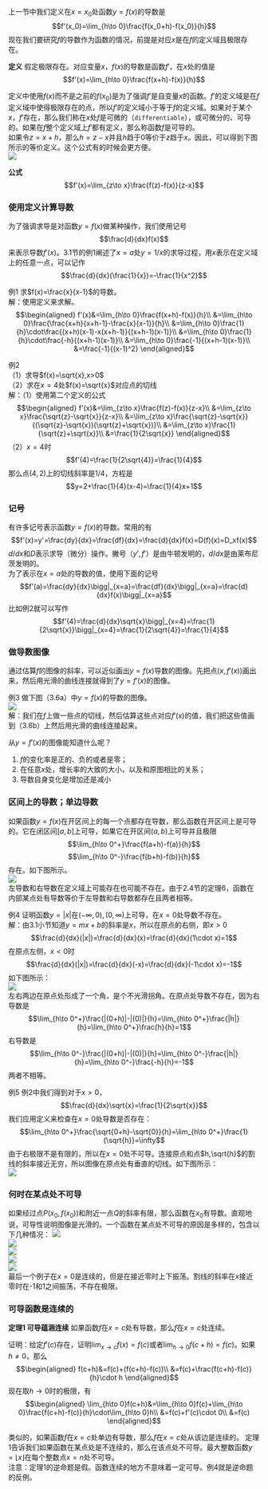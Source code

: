 上一节中我们定义在$x=x_0$处函数$y=f(x)$的导数是
$$f'(x_0)=\lim_{h\to 0}\frac{f(x_0+h)-f(x_0)}{h}$$
现在我们要研究$f$的导数作为函数的情况，前提是对应$x$是在$f$的定义域且极限存在。

**定义** 假定极限存在。对应变量$x$，$f(x)$的导数是函数$f'$，在$x$处的值是
$$f'(x)=\lim_{h\to 0}\frac{f(x+h)-f(x)}{h}$$

定义中使用$f(x)$而不是之前的$f(x_0)$是为了强调$f'$是自变量$x$的函数。$f'$的定义域是在$f$定义域中使得极限存在的点，所以$f'$的定义域小于等于$f$的定义域。如果对于某个$x$，$f'$存在，那么我们称在$x$处$f$是可微的（`differentiable`），或可微分的、可导的。如果在$f$整个定义域上$f'$都有定义，那么称函数$f$是可导的。  
如果令$z=x+h$，那么$h=z-x$并且$h$趋于0等价于$z$趋于$x$。因此，可以得到下图所示的等价定义。这个公式有的时候会更方便。  
![](020.010.png)

**公式**
$$f'(x)=\lim_{z\to x}\frac{f(z)-f(x)}{z-x}$$

### 使用定义计算导数
为了强调求导是对函数$y=f(x)$做某种操作，我们使用记号
$$\frac{d}{dx}f(x)$$
来表示导数$f'(x)$。3.1节的例1阐述了$x=a$处$y=1/x$的求导过程，用$x$表示在定义域上的任意一点，可以记作
$$\frac{d}{dx}(\frac{1}{x})=-\frac{1}{x^2}$$

例1 求$f(x)=\frac{x}{x-1}$的导数。  
解：使用定义来求解。
$$\begin{aligned}
f'(x)&=\lim_{h\to 0}\frac{f(x+h)-f(x)}{h}\\
&=\lim_{h\to 0}\frac{\frac{x+h}{x+h-1}-\frac{x}{x-1}}{h}\\
&=\lim_{h\to 0}\frac{1}{h}\cdot\frac{(x+h)(x-1)-x(x+h-1)}{(x+h-1)(x-1)}\\
&=\lim_{h\to 0}\frac{1}{h}\cdot\frac{-h}{(x+h-1)(x-1)}\\
&=\lim_{h\to 0}\frac{-1}{(x+h-1)(x-1)}\\
&=\frac{-1}{(x-1)^2}
\end{aligned}$$

例2  
（1）求导$f(x)=\sqrt{x},x>0$  
（2）求在$x=4$处$f(x)=\sqrt{x}$对应点的切线  
解：（1）使用第二个定义的公式
$$\begin{aligned}
f'(x)&=\lim_{z\to x}\frac{f(z)-f(x)}{z-x}\\
&=\lim_{z\to x}\frac{\sqrt{z}-\sqrt{x}}{z-x}\\
&=\lim_{z\to x}\frac{\sqrt{z}-\sqrt{x}}{(\sqrt{z}-\sqrt{x})(\sqrt{z}+\sqrt{x})}\\
&=\lim_{z\to x}\frac{1}{\sqrt{z}+\sqrt{x}}\\
&=\frac{1}{2\sqrt{x}}
\end{aligned}$$
（2）$x=4$时
$$f'(4)=\frac{1}{2\sqrt{4}}=\frac{1}{4}$$
那么点$(4,2)$上的切线斜率是$1/4$，方程是
$$y=2+\frac{1}{4}(x-4)=\frac{1}{4}x+1$$

### 记号
有许多记号表示函数$y=f(x)$的导数。常用的有
$$f'(x)=y'=\frac{dy}{dx}=\frac{df}{dx}=\frac{d}{dx}f(x)=D(f)(x)=D_xf(x)$$
$d/dx$和$D$表示求导（微分）操作。撇号（$y',f'$）是由牛顿发明的，$d/dx$是由莱布尼茨发明的。  
为了表示在$x=a$处的导数的值，使用下面的记号
$$f'(a)=\frac{dy}{dx}\bigg|_{x=a}=\frac{df}{dx}\bigg|_{x=a}=\frac{d}{dx}f(x)\bigg|_{x=a}$$
比如例2就可以写作
$$f'(4)=\frac{d}{dx}\sqrt{x}\bigg|_{x=4}=\frac{1}{2\sqrt{x}}\bigg|_{x=4}=\frac{1}{2\sqrt{4}}=\frac{1}{4}$$

### 做导数图像
通过估算$f$的图像的斜率，可以近似画出$y=f(x)$导数的图像。先把点$(x,f'(x))$画出来，然后用光滑的曲线连接就得到了$y=f'(x)$的图像。

例3 做下图（3.6a）中$y=f(x)$的导数的图像。  
![](020.020.png)  
解：我们在$f$上做一些点的切线，然后估算这些点对应$f'(x)$的值，我们把这些值画到（3.6b）上然后用光滑的曲线连接起来。

从$y=f'(x)$的图像能知道什么呢？
1. $f$的变化率是正的、负的或者是零；
2. 在任意$x$处，增长率的大致的大小，以及和原图相比的关系；
3. 导数自身变化是增加还是减小

### 区间上的导数；单边导数
如果函数$y=f(x)$在开区间上的每一个点都存在导数，那么函数在开区间上是可导的。它在闭区间$[a, b]$上可导，如果它在开区间$(a,b)$上可导并且极限
$$\lim_{h\to 0^+}\frac{f(a+h)-f(a)}{h}$$
$$\lim_{h\to 0^-}\frac{f(b+h)-f(b)}{h}$$
存在。如下图所示。  
![](020.030.png)  
左导数和右导数在定义域上可能存在也可能不存在。由于2.4节的定理6，函数在内部某点处有导数等价于左导数和右导数都存在且两者相等。

例4 证明函数$y=|x|$在$(-\infty,0),(0,\infty)$上可导，在$x=0$处导数不存在。  
解：由3.1小节知道$y=mx+b$的斜率是$x$，所以在原点的右侧，即$x>0$
$$\frac{d}{dx}(|x|)=\frac{d}{dx}(x)=\frac{d}{dx}(1\cdot x)=1$$
在原点左侧，$x<0$时
$$\frac{d}{dx}(|x|)=\frac{d}{dx}(-x)=\frac{d}{dx}(-1\cdot x)=-1$$
如下图所示：  
![](020.040.png)  
左右两边在原点处形成了一个角，是个不光滑拐角。在原点处导数不存在，因为右导数是
$$\lim_{h\to 0^+}\frac{|(0+h)|-|(0)|}{h}=\lim_{h\to 0^+}\frac{|h|}{h}=\lim_{h\to 0^+}\frac{h}{h}=1$$
右导数是
$$\lim_{h\to 0^-}\frac{|(0+h)|-|(0)|}{h}=\lim_{h\to 0^-}\frac{|h|}{h}=\lim_{h\to 0^-}\frac{-h}{h}=-1$$
两者不相等。

例5 例2中我们得到对于$x>0$，
$$\frac{d}{dx}\sqrt{x}=\frac{1}{2\sqrt{x}}$$
我们应用定义来检查在$x=0$处导数是否存在：
$$\lim_{h\to 0^+}\frac{\sqrt{0+h}-\sqrt{0}}{h}=\lim_{h\to 0^+}\frac{1}{\sqrt{h}}=\infty$$
由于右极限不是有限的，所以在$x=0$处不可导。连接原点和点$h,\sqrt{h}$的割线的斜率接近无穷，所以图像在原点处有垂直的切线。如下图所示：  
![](020.050.png)

### 何时在某点处不可导
如果经过点$P(x_0,f(x_0))$和附近一点$Q$的斜率有限，那么函数在$x_0$有导数。直观地说，可导性说明图像是光滑的。一个函数在某点处不可导的原因是多样的，包含以下几种情况：
![](020.061.png)  
![](020.062.png)  
![](020.063.png)  
![](020.064.png)  
![](020.065.png)  
最后一个例子在$x=0$是连续的，但是在接近零时上下振荡。割线的斜率在$x$接近零时在-1和1之间振荡，不存在极限。

### 可导函数是连续的
**定理1 可导蕴涵连续** 如果函数$f$在$x=c$处有导数，那么$f$在$x=c$处连续。

证明：给定$f'(c)$存在，证明$\lim_{x\to c}f(x)=f(c)$或者$\lim_{h\to 0}f(c+h)=f(c)$。如果$h\neq 0$，那么
$$\begin{aligned}
f(c+h)&=f(c)+(f(c+h)-f(c))\\
&=f(c)+\frac{f(c+h)-f(c)}{h}\cdot h
\end{aligned}$$
现在取$h\to 0$时的极限，有
$$\begin{aligned}
\lim_{h\to 0}f(c+h)&=\lim_{h\to 0}f(c)+\lim_{h\to 0}\frac{f(c+h)-f(c)}{h}\cdot\lim_{h\to 0}h\\
&=f(c)+f'(c)\cdot 0\\
&=f(c)
\end{aligned}$$

类似的，如果函数$f$在$x=c$处单边有导数，那么$f$在$x=c$处从该边是连续的。 
定理1告诉我们如果函数在某点处是不连续的，那么在该点处不可导。最大整数函数$y=\lfloor x\rfloor$在每个整数点$x=n$处不可导。  
注意：定理1的逆命题是假。函数连续的地方不意味着一定可导。例4就是逆命题的反例。
